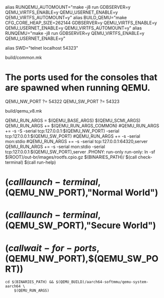 alias RUNQEMU_AUTOMOUNT="make -j8 run GDBSERVER=y  QEMU_VIRTFS_ENABLE=y QEMU_USERNET_ENABLE=y QEMU_VIRTFS_AUTOMOUNT=y"
alias BUILD_QEMU="make CFG_CORE_HEAP_SIZE=262144  GDBSERVER=y  QEMU_VIRTFS_ENABLE=y QEMU_USERNET_ENABLE=y QEMU_VIRTFS_AUTOMOUNT=y"
alias RUNQEMU="make -j8 run GDBSERVER=y  QEMU_VIRTFS_ENABLE=y QEMU_USERNET_ENABLE=y"


alias SWD="telnet localhost 54323"




build/common.mk
# The ports used for the consoles that are spawned when running QEMU.
QEMU_NW_PORT ?= 54322
QEMU_SW_PORT ?= 54323


build/qemu_v8.mk

QEMU_RUN_ARGS = $(QEMU_BASE_ARGS) $(QEMU_SCMI_ARGS)
QEMU_RUN_ARGS += $(QEMU_RUN_ARGS_COMMON)
#QEMU_RUN_ARGS += -s -S -serial tcp:127.0.0.1:$(QEMU_NW_PORT) -serial tcp:127.0.0.1:$(QEMU_SW_PORT) 
#QEMU_RUN_ARGS += -s -serial mon:stdio
#QEMU_RUN_ARGS += -s -serial tcp:127.0.0.1:64320,server
QEMU_RUN_ARGS += -s -serial mon:stdio -serial tcp:127.0.0.1:$(QEMU_SW_PORT),server 
.PHONY: run-only
run-only:
	ln -sf $(ROOT)/out-br/images/rootfs.cpio.gz $(BINARIES_PATH)/
	$(call check-terminal)
	$(call run-help)
#	$(call launch-terminal,$(QEMU_NW_PORT),"Normal World")
#	$(call launch-terminal,$(QEMU_SW_PORT),"Secure World")
#	$(call wait-for-ports,$(QEMU_NW_PORT),$(QEMU_SW_PORT))
	cd $(BINARIES_PATH) && $(QEMU_BUILD)/aarch64-softmmu/qemu-system-aarch64 \
		$(QEMU_RUN_ARGS)

